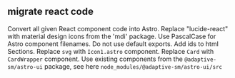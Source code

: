 ## migrate react code

Convert all given React component code into Astro.
Replace "lucide-react" with material design icons from the 'mdi' package.
Use PascalCase for Astro component filenames.
Do not use default exports.
Add ids to html Sections.
Replace `svg` with `Icon1.astro` component.
Replace `Card` with `CardWrapper` component.
Use existing components from the `@adaptive-sm/astro-ui` package, see here `node_modules/@adaptive-sm/astro-ui/src`
